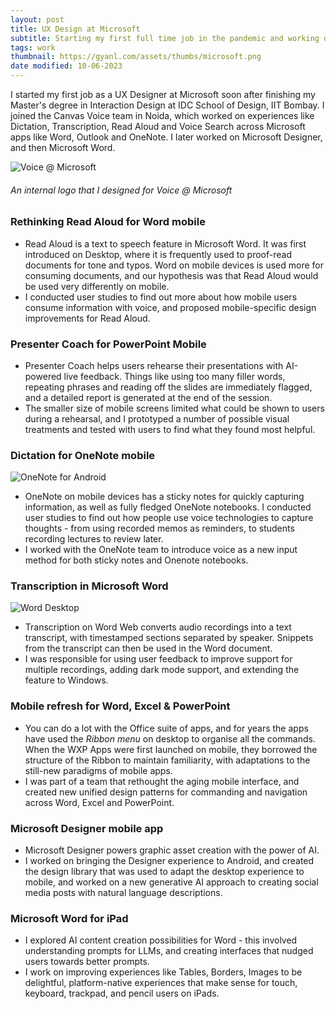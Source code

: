 ```yaml
---
layout: post
title: UX Design at Microsoft
subtitle: Starting my first full time job in the pandemic and working on voice experiences.
tags: work
thumbnail: https://gyanl.com/assets/thumbs/microsoft.png
date modified: 10-06-2023
---
```


I started my first job as a UX Designer at Microsoft soon after finishing my Master's degree in Interaction Design at IDC School of Design, IIT Bombay. I joined the Canvas Voice team in Noida, which worked on experiences like Dictation, Transcription, Read Aloud and Voice Search across Microsoft apps like Word, Outlook and OneNote. I later worked on Microsoft Designer, and then Microsoft Word.

![Voice @ Microsoft](https://gyanl.com/assets/ms-voice.png)

###### An internal logo that I designed for Voice @ Microsoft


### Rethinking Read Aloud for Word mobile

- Read Aloud is a text to speech feature in Microsoft Word. It was first introduced on Desktop, where it is frequently used to proof-read documents for tone and typos. Word on mobile devices is used more for consuming documents, and our hypothesis was that Read Aloud would be used very differently on mobile. 
- I conducted user studies to find out more about how mobile users consume information with voice, and proposed mobile-specific design improvements for Read Aloud. 

### Presenter Coach for PowerPoint Mobile

- Presenter Coach helps users rehearse their presentations with AI-powered live feedback. Things like using too many filler words, repeating phrases and reading off the slides are immediately flagged, and a detailed report is generated at the end of the session. 
- The smaller size of mobile screens limited what could be shown to users during a rehearsal, and I prototyped a number of possible visual treatments and tested with users to find what they found most helpful. 

### Dictation for OneNote mobile

![OneNote for Android](https://gyanl.com/assets/microsoft-onenote-dictation.jpg)

- OneNote on mobile devices has a sticky notes for quickly capturing information, as well as fully fledged OneNote notebooks. I conducted user studies to find out how people use voice technologies to capture thoughts - from using recorded memos as reminders, to students recording lectures to review later. 
- I worked with the OneNote team to introduce voice as a new input method for both sticky notes and Onenote notebooks.

### Transcription in Microsoft Word

![Word Desktop](https://gyanl.com/assets/microsoft-word-transcription.jpg)

- Transcription on Word Web converts audio recordings into a text transcript, with timestamped sections separated by speaker. Snippets from the transcript can then be used in the Word document. 
- I was responsible for using user feedback to improve support for multiple recordings, adding dark mode support, and extending the feature to Windows.

### Mobile refresh for Word, Excel & PowerPoint

- You can do a lot with the Office suite of apps, and for years the apps have used the *Ribbon menu* on desktop to organise all the commands. When the WXP Apps were first launched on mobile, they borrowed the structure of the Ribbon to maintain familiarity, with adaptations to the still-new paradigms of mobile apps. 
- I was part of a team that rethought the aging mobile interface, and created new unified design patterns for commanding and navigation across Word, Excel and PowerPoint.

### Microsoft Designer mobile app

- Microsoft Designer powers graphic asset creation with the power of AI. 
- I worked on bringing the Designer experience to Android, and created the design library that was used to adapt the desktop experience to mobile, and worked on a new generative AI approach to creating social media posts with natural language descriptions. 

### Microsoft Word for iPad
- I explored AI content creation possibilities for Word - this involved understanding prompts for LLMs, and creating interfaces that nudged users towards better prompts. 
- I work on improving experiences like Tables, Borders, Images to be delightful, platform-native experiences that make sense for touch, keyboard, trackpad, and pencil users on iPads.

